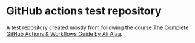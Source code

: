 # GitHub actions test repository

A test repository created mostly from following the course [The Complete GitHub Actions & Workflows Guide by Ali Alaa](https://www.udemy.com/course/github-actions).

